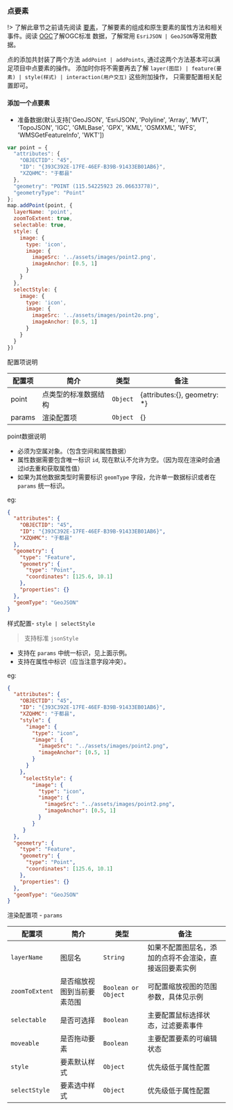 ### 点要素

!> 了解此章节之前请先阅读 [要素](feature/index.md)，了解要素的组成和原生要素的属性方法和相关事件。阅读 [OGC]()了解OGC标准
  数据，了解常用 ``EsriJSON | GeoJSON``等常用数据。
  
  点的添加共封装了两个方法 `addPoint | addPoints`, 通过这两个方法基本可以满足项目中点要素的操作。
添加时你将不需要再去了解 `layer(图层) | feature(要素) | style(样式) | interaction(用户交互)` 这些附加操作，
只需要配置相关配置即可。

#### 添加一个点要素

* 准备数据(默认支持['GeoJSON', 'EsriJSON', 'Polyline', 'Array',
 'MVT', 'TopoJSON', 'IGC', 'GMLBase', 'GPX', 'KML', 'OSMXML',
  'WFS', 'WMSGetFeatureInfo', 'WKT'])

```javascript
var point = {
  "attributes": {
    "OBJECTID": "45",
    "ID": "{393C392E-17FE-46EF-B39B-91433EB01AB6}",
    "XZQHMC": "于都县"
  },
  "geometry": "POINT (115.54225923 26.06633778)",
  "geometryType": "Point"
};
map.addPoint(point, {
  layerName: 'point',
  zoomToExtent: true,
  selectable: true,
  style: {
    image: {
      type: 'icon',
      image: {
        imageSrc: '../assets/images/point2.png',
        imageAnchor: [0.5, 1]
      }
    }
  },
  selectStyle: {
    image: {
      type: 'icon',
      image: {
        imageSrc: '../assets/images/point2o.png',
        imageAnchor: [0.5, 1]
      }
    }
  }
})
```

配置项说明

| 配置项 | 简介 | 类型 | 备注 |
| --- | --- |--- | --- |
| point | 点类型的标准数据结构 | `Object` | {attributes:{}, geometry: *} |
| params | 渲染配置项 | `Object` | {} |

point数据说明

* 必须为空属对象。（包含空间和属性数据）
* 属性数据需要包含唯一标识 `id`, 现在默认不允许为空。（因为现在渲染时会通过id去重和获取属性值）
* 如果为其他数据类型时需要标识 `geomType` 字段，允许单一数据标识或者在 `params` 统一标识。

eg:

```json
{
  "attributes": {
    "OBJECTID": "45",
    "ID": "{393C392E-17FE-46EF-B39B-91433EB01AB6}",
    "XZQHMC": "于都县"
  },
  "geometry": {
    "type": "Feature",
    "geometry": {
      "type": "Point",
      "coordinates": [125.6, 10.1]
    },
    "properties": {}
  },
  "geomType": "GeoJSON"
}
```

样式配置- `style | selectStyle`

> 支持标准 ``jsonStyle``

* 支持在 `params` 中统一标识，见上面示例。
* 支持在属性中标识（应当注意字段冲突）。

eg:

```json
{
  "attributes": {
    "OBJECTID": "45",
    "ID": "{393C392E-17FE-46EF-B39B-91433EB01AB6}",
    "XZQHMC": "于都县",
    "style": {
      "image": {
        "type": "icon",
        "image": {
          "imageSrc": "../assets/images/point2.png",
          "imageAnchor": [0.5, 1]
        }
      }
    },
     "selectStyle": {
        "image": {
          "type": "icon",
          "image": {
            "imageSrc": "../assets/images/point2.png",
            "imageAnchor": [0.5, 1]
          }
        }
     }
  },
  "geometry": {
    "type": "Feature",
    "geometry": {
      "type": "Point",
      "coordinates": [125.6, 10.1]
    },
    "properties": {}
  },
  "geomType": "GeoJSON"
}
```

渲染配置项 - `params`

| 配置项 | 简介 | 类型 | 备注 |
| --- | --- |--- | --- |
| `layerName` | 图层名 | `String` | 如果不配置图层名，添加的点将不会渲染，直接返回要素实例 |
| `zoomToExtent` | 是否缩放视图到当前要素范围 | `Boolean or Object` | 可配置缩放视图的范围参数，具体见示例 |
| `selectable` | 是否可选择 | `Boolean` | 主要配置鼠标选择状态，过滤要素事件 |
| `moveable` | 是否拖动要素 | `Boolean` | 主要配置要素的可编辑状态 |
| `style` | 要素默认样式 | `Object` | 优先级低于属性配置 |
| `selectStyle` | 要素选中样式 | `Object` | 优先级低于属性配置 |
